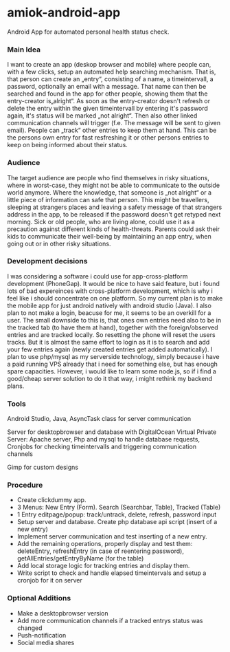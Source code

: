 # amiok-android-app
Android App for automated personal health status check.

### Main Idea
I want to create an app (deskop browser and mobile) where people can, with a few clicks, setup an automated help searching mechanism. That is, that person can create an „entry“, consisting of a name, a timeintervall, a password, optionally an email with a message. That name can then be searched and found in the app for other people, showing them that the entry-creator is„alright“. As soon as the entry-creator doesn't refresh or delete the entry within the given timeintervall by entering it's password again, it's status will be marked „not alright“. Then also other linked communication channels will trigger (f.e. The message will be sent to given email). People can „track“ other entries to keep them at hand. This can be the persons own entry for fast resfreshing it or other persons entries to keep on being informed about their status.

### Audience
The target audience are people who find themselves in risky situations, where in worst-case, they might not be able to communicate to the outside world anymore. Where the knowledge, that someone is „not alright“ or a little piece of information can safe that person.
This might be travellers, sleeping at strangers places and leaving a safety message of that strangers address in the app, to be released if  the password doesn't get retyped next morning. Sick or old people, who are living alone, could use it as a precaution against different kinds of health-threats. Parents could ask their kids to communicate their well-being by maintaining an app entry, when going out or in other risky situations.

### Development decisions
I was considering a software i could use for app-cross-platform development (PhoneGap). It would be nice to have said feature, but i found lots of bad expereinces with cross-platform development, which is why i feel like i should concentrate on one platform. So my current plan is to make the mobile app for just android natively with android studio (Java).
I also plan to not make a login, beacuse for me, it seems to be an overkill for a user. The small downside to this is, that ones own entries need also to be in the tracked tab (to have them at hand), together with the foreign/observed entries and are tracked locally. So resetting the phone will reset the users tracks. But it is almost the same effort to login as it is to search and add your few entries again (newly created entries get added automatically).
I plan to use php/mysql as my serverside technology, simply because i have a paid running VPS already that i need for something else, but has enough spare capacities. However, i would like to learn some node.js, so if i find a good/cheap server solution to do it that way, i might rethink my backend plans.

### Tools
Android Studio, Java, AsyncTask class for server communication

Server for desktopbrowser and database with DigitalOcean Virtual Private Server: Apache server, Php and mysql to handle database requests, Cronjobs for checking timeintervalls and triggering communication channels

Gimp for custom designs

### Procedure
- Create clickdummy app.
- 3 Menus: New Entry (Form). Search (Searchbar, Table), Tracked (Table)
- 1 Entry editpage/popup: track/untrack, delete, refresh, password input
- Setup server and database. Create php database api script (insert of a new entry)
- Implement server communication and test inserting of a new entry.
- Add the remaining operations, properly display and test them: deleteEntry, refreshEntry (in case of reentering password),	getAllEntries/getEntryByName (for the table)
- Add local storage logic for tracking entries and display them.
- Write script to check and handle elapsed timeintervals and setup a cronjob for it on server

### Optional Additions
- Make a desktopbrowser version
- Add more communication channels if a tracked entrys status was changed
- Push-notification
- Social media shares
